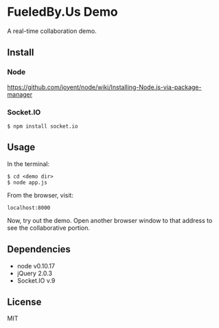 FueledBy.Us Demo
================

A real-time collaboration demo.

Install
-------

### Node

https://github.com/joyent/node/wiki/Installing-Node.js-via-package-manager

### Socket.IO

```
$ npm install socket.io
```

Usage
-----

In the terminal:

```
$ cd <demo dir>
$ node app.js
```

From the browser, visit:

`localhost:8000`

Now, try out the demo. Open another browser window to that address to
see the collaborative portion.

Dependencies
------------

- node v0.10.17
- jQuery 2.0.3
- Socket.IO v.9

License
-------

MIT
